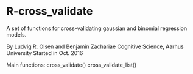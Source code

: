 # R-cross_validate
A set of functions for cross-validating gaussian and binomial regression models.

By Ludvig R. Olsen and Benjamin Zachariae
Cognitive Science, Aarhus University
Started in Oct. 2016

Main functions:
 cross_validate()
 cross_validate_list()
